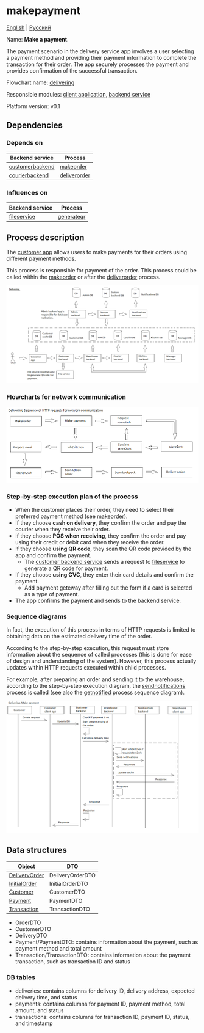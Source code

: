 # makepayment 

[English](makepayment.md) | [Русский](makepayment.ru.md)

Name: **Make a payment**.

The payment scenario in the delivery service app involves a user selecting a payment method and providing their payment information to complete the transaction for their order. 
The app securely processes the payment and provides confirmation of the successful transaction.

Flowchart name: [delivering](../../flowchartsteps/delivering/README.md)

Responsible modules: [client application](../../frontend/customerclient.md), [backend service](../../backend/customerbackend.md)

Platform version: v0.1

## Dependencies

### Depends on

| Backend service | Process |
| --- | ---- |
| [customerbackend](../../backend/customerbackend.md) | [makeorder](../delivering/makeorder.md) |
| [courierbackend](../../backend/courierbackend.md) | [deliverorder](../delivering/deliverorder.md) |

### Influences on

| Backend service | Process |
| --- | ---- |
| [fileservice](../../backend/fileservice.md) | [generateqr](../fileservice/generateqr.md) |

## Process description

The [customer app](../../frontend/customerclient.md) allows users to make payments for their orders using different payment methods.

This process is responsible for payment of the order. 
This process could be called within the [makeorder](../delivering/makeorder.md) or after the [deliverorder](../delivering/deliverorder.md) process.

![delivering_overall](../../img/processpatterns/delivering_overall.png)

### Flowcharts for network communication

![overall.delivering](../../img/flowcharts/overall.delivering.png)

### Step-by-step execution plan of the process

- When the customer places their order, they need to select their preferred payment method (see [makeorder](../delivering/makeorder.md)).
- If they choose **cash on delivery**, they confirm the order and pay the courier when they receive their order.
- If they choose **POS when receiving**, they confirm the order and pay using their credit or debit card when they receive the order.
- If they choose **using QR code**, they scan the QR code provided by the app and confirm the payment.
    - The [customer backend service](../../backend/customerbackend.md) sends a request to [fileservice](../../backend/fileservice.md) to generate a QR code for payment.
- If they choose **using CVC**, they enter their card details and confirm the payment.
    - Add payment geteway after filling out the form if a card is selected as a type of payment.
- The app confirms the payment and sends to the backend service.

### Sequence diagrams

In fact, the execution of this process in terms of HTTP requests is limited to obtaining data on the estimated delivery time of the order.

According to the step-by-step execution, this request must store information about the sequence of called processes (this is done for ease of design and understanding of the system).
However, this process actually updates within HTTP requests executed within child processes.

For example, after preparing an order and sending it to the warehouse, according to the step-by-step execution diagram, the [sendnotifications](../../processes/notificationsbackend/sendnotifications.md) process is called (see also the [getnotified](../../processes/notificationsbackend/getnotified.md) process sequence diagram).

![delivering.makepaymentrequest](../../img/sequencediagram/delivering.makepaymentrequest.png)

## Data structures

| Object | DTO |
| --- | ---- |
| [DeliveryOrder](https://github.com/alexeysp11/workflow-lib/blob/main/src/Models/Business/BusinessDocuments/DeliveryOrder.cs) | DeliveryOrderDTO |
| [InitialOrder](../../../src/models/Orders/InitialOrder.cs) | InitialOrderDTO |
| [Customer](https://github.com/alexeysp11/workflow-lib/blob/main/src/Models/Business/Customers/Customer.cs) | CustomerDTO |
| [Payment](https://github.com/alexeysp11/workflow-lib/blob/main/src/Models/Business/Monetary/Payment.cs) | PaymentDTO |
| [Transaction](https://github.com/alexeysp11/workflow-lib/blob/main/src/Models/Business/Monetary/Transaction.cs) | TransactionDTO |

- OrderDTO
- CustomerDTO
- DeliveryDTO
- Payment/PaymentDTO: contains information about the payment, such as payment method and total amount
- Transaction/TransactionDTO: contains information about the payment transaction, such as transaction ID and status

### DB tables 

- deliveries: contains columns for delivery ID, delivery address, expected delivery time, and status
- payments: contains columns for payment ID, payment method, total amount, and status
- transactions: contains columns for transaction ID, payment ID, status, and timestamp

